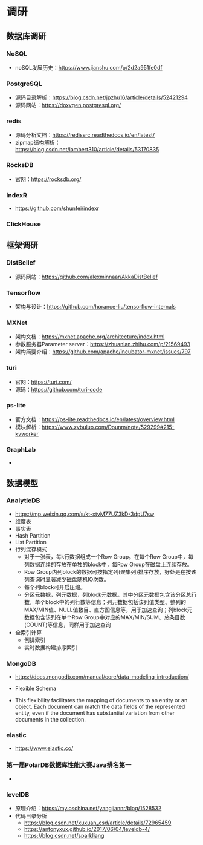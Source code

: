 # 调研

## 数据库调研

### NoSQL

- noSQL发展历史：https://www.jianshu.com/p/2d2a951fe0df

### PostgreSQL

- 源码目录解析：https://blog.csdn.net/jpzhu16/article/details/52421294
- 源码网站：https://doxygen.postgresql.org/

### redis

- 源码分析文档：https://redissrc.readthedocs.io/en/latest/
- zipmap结构解析：https://blog.csdn.net/lambert310/article/details/53170835

### RocksDB

- 官网：https://rocksdb.org/

### IndexR

- https://github.com/shunfei/indexr

### ClickHouse

## 框架调研

### DistBelief

- 源码网站：https://github.com/alexminnaar/AkkaDistBelief



### Tensorflow

- 架构与设计：https://github.com/horance-liu/tensorflow-internals



### MXNet

- 架构文档：https://mxnet.apache.org/architecture/index.html
- 参数服务器Parameter server：https://zhuanlan.zhihu.com/p/21569493
- 架构简要介绍：https://github.com/apache/incubator-mxnet/issues/797



### turi

- 官网：https://turi.com/
- 源码：https://github.com/turi-code



### ps-lite

- 官方文档：https://ps-lite.readthedocs.io/en/latest/overview.html
- 模块解析：https://www.zybuluo.com/Dounm/note/529299#215-kvworker

### GraphLab

- 

## 数据模型

### AnalyticDB

- https://mp.weixin.qq.com/s/kt-xtvM77UZ3kD-3dpU7sw
- 维度表
- 事实表
- Hash Partition
- List Partition
- 行列混存模式
  - 对于一张表，每k行数据组成一个Row Group。在每个Row Group中，每列数据连续的存放在单独的block中，每Row Group在磁盘上连续存放。
  - Row Group内列block的数据可按指定列(聚集列)排序存放，好处是在按该列查询时显著减少磁盘随机IO次数。
  - 每个列block可开启压缩。
  - 分区元数据，列元数据，列block元数据。其中分区元数据包含该分区总行数，单个block中的列行数等信息；列元数据包括该列值类型、整列的MAX/MIN值、NULL值数目、直方图信息等，用于加速查询；列block元数据包含该列在单个Row Group中对应的MAX/MIN/SUM、总条目数(COUNT)等信息，同样用于加速查询
- 全索引计算
  - 倒排索引
  - 实时数据构建排序索引

### MongoDB

- https://docs.mongodb.com/manual/core/data-modeling-introduction/

- Flexible Schema
- This flexibility facilitates the mapping of documents to an entity or an object. Each document can match the data fields of the represented entity, even if the document has substantial variation from other documents in the collection.


### elastic
- https://www.elastic.co/

### 第一届PolarDB数据库性能大赛Java排名第一

- 

### levelDB

- 原理介绍：https://my.oschina.net/yangjiannr/blog/1528532
- 代码目录分析
  - https://blog.csdn.net/xuxuan_csd/article/details/72965459
  - https://antonyxux.github.io/2017/06/04/leveldb-4/
  - https://blog.csdn.net/sparkliang